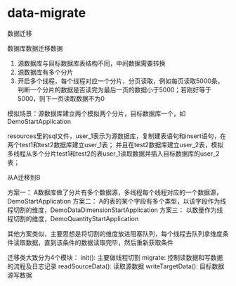# data-migrate
数据迁移

数据库数据迁移数据
1. 源数据库与目标数据库表结构不同，中间数据需要转换
2. 源数据库有多个分片
3. 开启多个线程，每个线程对应一个分片，分页读取，例如每页读取5000条，
   判断一个分片的数据是否读完为最后一页的数据小于5000；若刚好等于5000，则下一页读取数据不为0

模拟场景：源数据库建立两个模拟两个分片，目标数据库一个，如 DemoStartApplication

resources里的sql文件，user_1表示为源数据库，复制建表语句和insert语句，在两个test1和test2数据库建立user_1表；
并且在test2数据库建立user_2表，模拟多线程从多个分片test1和test2的表user_1读取数据并插入目标数据库的user_2表；


从A迁移到B

方案一：
    A数据库做了分片有多个数据源，多线程每个线程对应的一个数据源，DemoStartApplication
方案二：
    A的表的某个字段有多个类型，以该字段作为线程切割的维度，DemoDataDimensionStartApplication
方案三：
    以数量作为线程切割的维度，DemoQuantityStartApplication

其他方案类似，主要思想是将切割的维度放进阻塞队列，每个线程去队列拿维度条件读取数据，直到该条件的数据读取完毕，然后重新获取条件


迁移类大致分为4个模块：
    init(): 主要做线程切割
    migrate: 控制读数据和写数据的流程及日志记录
    readSourceData(): 读取源数据
    writeTargetData(): 目标数据源写数据
